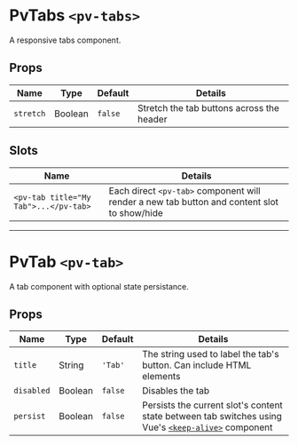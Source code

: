 # PvTabs `<pv-tabs>`
A responsive tabs component.

## Props
|Name|Type|Default|Details|
|---|---|---|---|
|`stretch`|Boolean|`false`|Stretch the tab buttons across the header|

## Slots
|Name|Details|
|---|---|
|`<pv-tab title="My Tab">...</pv-tab>`|Each direct `<pv-tab>` component will render a new tab button and content slot to show/hide|

---

# PvTab `<pv-tab>`
A tab component with optional state persistance.

## Props
|Name|Type|Default|Details|
|---|---|---|---|
|`title`|String|`'Tab'`|The string used to label the tab's button. Can include HTML elements|
|`disabled`|Boolean|`false`|Disables the tab|
|`persist`|Boolean|`false`|Persists the current slot's content state between tab switches using Vue's [`<keep-alive>`](https://vuejs.org/guide/built-ins/keep-alive) component|